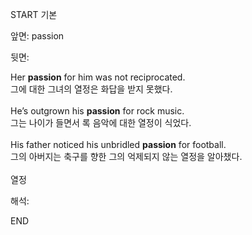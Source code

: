 START
기본

앞면:
passion


뒷면:
<div>Her <strong>passion</strong> for him was not reciprocated. </div>그에 대한 그녀의 열정은 화답을 받지 못했다.<br><br><div>He’s outgrown his <strong>passion</strong> for rock music. </div><div><div>그는 나이가 들면서 록 음악에 대한 열정이 식었다.</div></div><div><br></div><div><div>His father noticed his unbridled <strong>passion</strong> for football. </div><div><div>그의 아버지는 축구를 향한 그의 억제되지 않는 열정을 알아챘다.</div></div></div><br>열정<br>


해석:

END